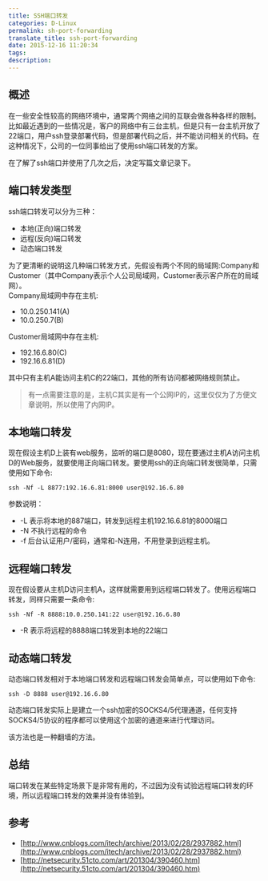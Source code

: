 ```yaml
---
title: SSH端口转发
categories: D-Linux
permalink: sh-port-forwarding
translate_title: ssh-port-forwarding
date: 2015-12-16 11:20:34
tags:
description:
---
```

## 概述
在一些安全性较高的网络环境中，通常两个网络之间的互联会做各种各样的限制。比如最近遇到的一些情况是，客户的网络中有三台主机，但是只有一台主机开放了22端口，用户ssh登录部署代码，但是部署代码之后，并不能访问相关的代码。在这种情况下，公司的一位同事给出了使用ssh端口转发的方案。   

在了解了ssh端口并使用了几次之后，决定写篇文章记录下。 


## 端口转发类型
ssh端口转发可以分为三种：
* 本地(正向)端口转发
* 远程(反向)端口转发
* 动态端口转发


为了更清晰的说明这几种端口转发方式，先假设有两个不同的局域网:Company和Customer（其中Company表示个人公司局域网，Customer表示客户所在的局域网）。  
Company局域网中存在主机:
* 10.0.250.141(A)
* 10.0.250.7(B)

Customer局域网中存在主机:
* 192.16.6.80(C)
* 192.16.6.81(D)

其中只有主机A能访问主机C的22端口，其他的所有访问都被网络规则禁止。
> 有一点需要注意的是，主机C其实是有一个公网IP的，这里仅仅为了方便文章说明，所以使用了内网IP。


## 本地端口转发
现在假设主机D上装有web服务，监听的端口是8080，现在要通过主机A访问主机D的Web服务，就要使用正向端口转发。要使用ssh的正向端口转发很简单，只需使用如下命令:
```
ssh -Nf -L 8877:192.16.6.81:8000 user@192.16.6.80
```
参数说明：
* -L 表示将本地的887端口，转发到远程主机192.16.6.81的8000端口
* -N 不执行远程的命令
* -f 后台认证用户/密码，通常和-N连用，不用登录到远程主机。

## 远程端口转发
现在假设要从主机D访问主机A，这样就需要用到远程端口转发了。使用远程端口转发，同样只需要一条命令:
```
ssh -Nf -R 8888:10.0.250.141:22 user@192.16.6.80
```
* -R 表示将远程的8888端口转发到本地的22端口

## 动态端口转发
动态端口转发相对于本地端口转发和远程端口转发会简单点，可以使用如下命令:
```
ssh -D 8888 user@192.16.6.80
```
动态端口转发实际上是建立一个ssh加密的SOCKS4/5代理通道，任何支持SOCKS4/5协议的程序都可以使用这个加密的通道来进行代理访问。  

该方法也是一种翻墙的方法。

## 总结
端口转发在某些特定场景下是非常有用的，不过因为没有试验远程端口转发的环境，所以远程端口转发的效果并没有体验到。  

## 参考
* [http://www.cnblogs.com/itech/archive/2013/02/28/2937882.html](http://www.cnblogs.com/itech/archive/2013/02/28/2937882.html)
* [http://netsecurity.51cto.com/art/201304/390460.htm](http://netsecurity.51cto.com/art/201304/390460.htm)
<br />